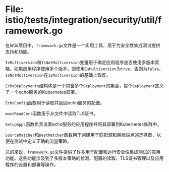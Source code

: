 # File: istio/tests/integration/security/util/framework.go

在Istio项目中，`framework.go`文件是一个实用工具，用于为安全性集成测试提供支持和功能。

`IsMultiversion`和`IsNotMultiversion`变量用于确定应用程序是否使用多版本策略。如果应用程序使用多个版本，则使用`IsMultiversion`为`true`，否则为`false`。`IsNotMultiversion`在`IsMultiversion`的基础上取反。

`EchoDeployments`结构体是一个包含多个`Deployment`的集合，每个`Deployment`定义了一个echo服务的Kubernetes部署。

`EchoConfig`函数用于读取并返回echo服务的配置。

`mustReadCert`函数用于从文件中读取TLS证书。

`SetupApps`函数负责设置echo服务的应用程序并将其部署到Kubernetes集群中。

`SourceMatcher`和`DestMatcher`函数用于创建用于匹配源和目标端点的选择器，以便在测试中定义正确的流量策略。

总的来说，`framework.go`文件提供了许多用于配置和运行安全性集成测试的实用功能。这些功能涉及到了多版本策略的检测、配置的读取、TLS证书管理以及应用程序的设置和部署等操作。

